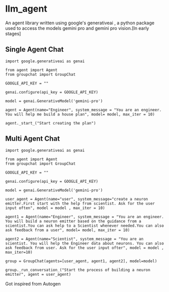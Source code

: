 # llm_agent
 An agent library written using google's generativeai , a python package used to access the models gemini pro and gemini pro vision.[In early stages]

## Single Agent Chat

```
import google.generativeai as genai

from agent import Agent
from groupchat import GroupChat

GOOGLE_API_KEY = ""

genai.configure(api_key = GOOGLE_API_KEY)

model = genai.GenerativeModel('gemini-pro')

agent = Agent(name="Engineer", system_message = "You are an engineer. You will help me build a house plan", model= model, max_iter = 10)

agent._start_("Start creating the plan")
```

## Multi Agent Chat

```
import google.generativeai as genai

from agent import Agent
from groupchat import GroupChat

GOOGLE_API_KEY = ""

genai.configure(api_key = GOOGLE_API_KEY)

model = genai.GenerativeModel('gemini-pro')

user_agent = Agent(name="user", system_message="create a neuron emitter.First start with the help from scientist. Ask for the user input often", model = model , max_iter = 10)

agent1 = Agent(name="Engineer", system_message = "You are an engineer. You will build a neuron emitter based on the guidance from a scientist.You can ask help to a Scientist whenever needed.You can also ask feedback from a user", model= model, max_iter = 10)

agent2 = Agent(name="Scientist", system_message = "You are an scientist. You will help the Engineer data about neurons. You can also ask feedback from user. Ask for the user input ofter", model = model , max_iter=10)

group = GroupChat(agents=[user_agent, agent1, agent2], model=model)

group._run_conversation_("Start the process of building a neuron emitter", agent = user_agent)
```


Got inspired from Autogen





